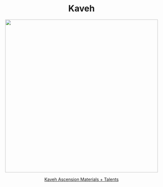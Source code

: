 <body>
  <div align="center">
    <h1> Kaveh </h1>
<img src="https://64.media.tumblr.com/fb2058e42baf047c529f2e74ab31f421/9d769e96a763d612-a8/s1280x1920/d50ed5d782735a2a08673da9f76d84f02d7267ff.png" width=500>
<p></p>
<a href="https://github.com/lihgrandini/characterstp/blob/main/Characters/Kaveh/Kaveh.rar">Kaveh Ascension Materials + Talents</a><br>

  </div>
</body>

